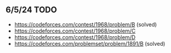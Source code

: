 ## 6/5/24 TODO
+ https://codeforces.com/contest/1968/problem/B (solved)
+ https://codeforces.com/contest/1968/problem/C 
+ https://codeforces.com/contest/1968/problem/D
+ https://codeforces.com/problemset/problem/1891/B (solved)

